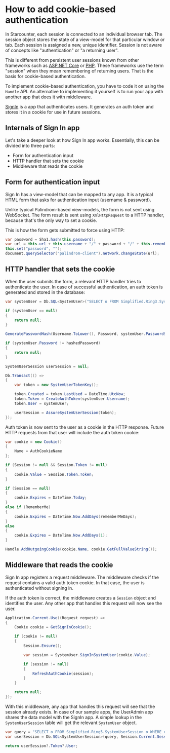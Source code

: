 # How to add cookie-based authentication

In Starcounter, each session is connected to an individual browser tab. The session object stores the state of a view-model for that particular window or tab. Each session is assigned a new, unique identifier. Session is not aware of concepts like "authentication" or "a returning user".

This is different from persistent user sessions known from other frameworks such as [ASP.NET Core](https://docs.asp.net/en/latest/fundamentals/app-state.html) or [PHP](http://php.net/manual/en/book.session.php). These frameworks use the term "session" when they mean remembering of returning users. That is the basis for cookie-based authentication.

To implement cookie-based authentication, you have to code it on using the `Handle` API. An alternative to implementing it yourself is to run your app with another app that does it with middleware.

[SignIn](https://github.com/Starcounter/SignIn) is a app that authenticates users. It generates an auth token and stores it in a cookie for use in future sessions.

## Internals of Sign In app

Let's take a deeper look at how Sign In app works. Essentially, this can be divided into three parts:

* Form for authentication input
* HTTP handler that sets the cookie
* Middleware that reads the cookie

## Form for authentication input

Sign In has a view-model that can be mapped to any app. It is a typical HTML form that asks for authentication input \(username & password\).

Unlike typical Palindrom-based view-models, the form is not sent using WebSocket. The form result is sent using `XmlHttpRequest` to a HTTP handler, because that's the only way to set a cookie.

This is how the form gets submitted to force using HTTP:

```csharp
var password = Sha1.hash(this.password);
var url = this.url + this.username + "/" + password + "/" + this.rememberMe;
this.set("password", "");
document.querySelector("palindrom-client").network.changeState(url);
```

## HTTP handler that sets the cookie

When the user submits the form, a relevant HTTP handler tries to authenticate the user. In case of successful authentication, an auth token is generated and stored in the database:

```csharp
var systemUser = Db.SQL<SystemUser>("SELECT o FROM Simplified.Ring3.SystemUser o WHERE o.Username = ?", Username).FirstOrDefault();

if (systemUser == null)
{
    return null;
}

GeneratePasswordHash(Username.ToLower(), Password, systemUser.PasswordSalt, out hashedPassword);

if (systemUser.Password != hashedPassword)
{
    return null;
}

SystemUserSession userSession = null;

Db.Transact(() =>
{
    var token = new SystemUserTokenKey();

    token.Created = token.LastUsed = DateTime.UtcNow;
    token.Token = CreateAuthToken(systemUser.Username);
    token.User = systemUser;

    userSession = AssureSystemUserSession(token);
});
```

Auth token is now sent to the user as a cookie in the HTTP response. Future HTTP requests from that user will include the auth token cookie:

```csharp
var cookie = new Cookie()
{
    Name = AuthCookieName
};

if (Session != null && Session.Token != null)
{
    cookie.Value = Session.Token.Token;
}

if (Session == null)
{
    cookie.Expires = DateTime.Today;
}
else if (RememberMe)
{
    cookie.Expires = DateTime.Now.AddDays(rememberMeDays);
}
else
{
    cookie.Expires = DateTime.Now.AddDays(1);
}

Handle.AddOutgoingCookie(cookie.Name, cookie.GetFullValueString());
```

## Middleware that reads the cookie

Sign In app registers a request middleware. The middleware checks if the request contains a valid auth token cookie. In that case, the user is authenticated without signing in.

If the auth token is correct, the middleware creates a `Session` object and identifies the user. Any other app that handles this request will now see the user.

```csharp
Application.Current.Use((Request request) =>
{
    Cookie cookie = GetSignInCookie();

    if (cookie != null)
    {
        Session.Ensure();

        var session = SystemUser.SignInSystemUser(cookie.Value);

        if (session != null)
        {
            RefreshAuthCookie(session);
        }
    }

    return null;
});
```

With this middleware, any app that handles this request will see that the session already exists. In case of our sample apps, the UserAdmin app shares the data model with the SignIn app. A simple lookup in the `SystemUserSession` table will get the relevant `SystemUser` object.

```csharp
var query = "SELECT o FROM Simplified.Ring5.SystemUserSession o WHERE o.SessionIdString = ?";
var userSession = Db.SQL<SystemUserSession>(query, Session.Current.SessionId).FirstOrDefault();

return userSession?.Token?.User;
```

